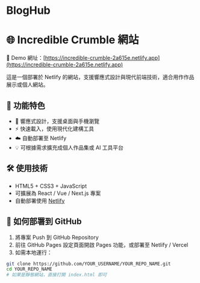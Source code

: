 # BlogHub
# 🌐 Incredible Crumble 網站

🔗 Demo 網址：[https://incredible-crumble-2a615e.netlify.app](https://incredible-crumble-2a615e.netlify.app)

這是一個部署於 Netlify 的網站，支援響應式設計與現代前端技術，適合用作作品展示或個人網站。

## 🚀 功能特色

- 📱 響應式設計，支援桌面與手機瀏覽
- ⚡ 快速載入，使用現代化建構工具
- ☁️ 自動部署至 Netlify
- 💡 可根據需求擴充成個人作品集或 AI 工具平台

## 🛠️ 使用技術

- HTML5 + CSS3 + JavaScript
- 可擴展為 React / Vue / Next.js 專案
- 自動部署使用 [Netlify](https://www.netlify.com/)

## 📁 如何部署到 GitHub

1. 將專案 Push 到 GitHub Repository
2. 前往 GitHub Pages 設定頁面開啟 Pages 功能，或部署至 Netlify / Vercel
3. 如需本地運行：

```bash
git clone https://github.com/YOUR_USERNAME/YOUR_REPO_NAME.git
cd YOUR_REPO_NAME
# 如果是靜態網站，直接打開 index.html 即可
